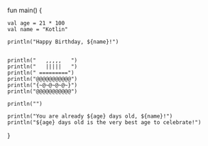 fun main() {
    
    val age = 21 * 100
    val name = "Kotlin"
    
    println("Happy Birthday, ${name}!")
    
    
    println("   ,,,,,   ")
    println("   |||||   ")
    println(" =========")
    println("@@@@@@@@@@@")
    println("{~@~@~@~@~}")
    println("@@@@@@@@@@@")
    
    println("")

    println("You are already ${age} days old, ${name}!")
    println("${age} days old is the very best age to celebrate!")
}
